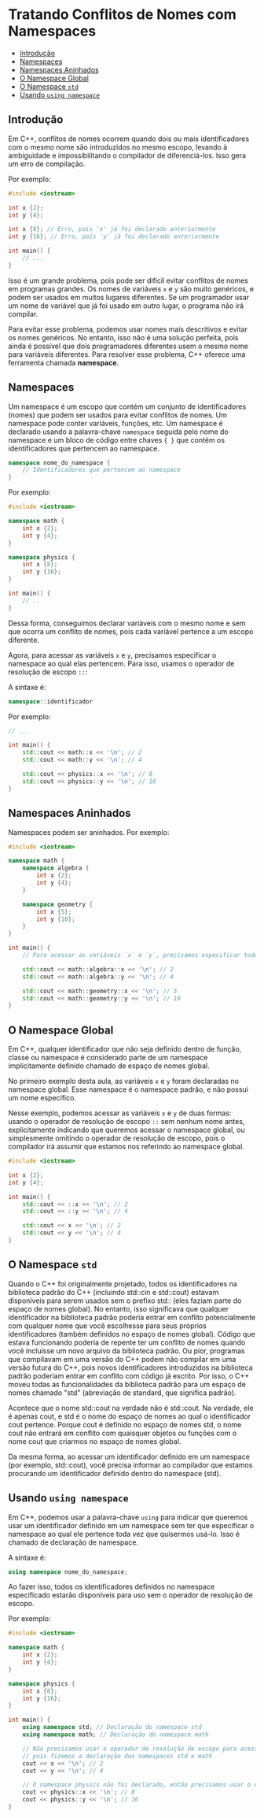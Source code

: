 # Tratando Conflitos de Nomes com Namespaces

<!-- toc -->
- [Introdução](#introdução)
- [Namespaces](#namespaces)
- [Namespaces Aninhados](#namespaces-aninhados)
- [O Namespace Global](#o-namespace-global)
- [O Namespace `std`](#o-namespace-std)
- [Usando `using namespace`](#usando-using-namespace)
<!-- toc -->

## Introdução

Em C++, conflitos de nomes ocorrem quando dois ou mais identificadores com o mesmo nome são introduzidos no mesmo escopo, levando à ambiguidade e impossibilitando o compilador de diferenciá-los. Isso gera um erro de compilação.

Por exemplo:

```cpp
#include <iostream>

int x {2};
int y {4};

int x {8}; // Erro, pois 'x' já foi declarado anteriormente
int y {16}; // Erro, pois 'y' já foi declarado anteriormente

int main() {
    // ...
}
```

Isso é um grande problema, pois pode ser difícil evitar conflitos de nomes em programas grandes. Os nomes de variáveis `x` e `y` são muito genéricos, e podem ser usados em muitos lugares diferentes. Se um programador usar um nome de variável que já foi usado em outro lugar, o programa não irá compilar.

Para evitar esse problema, podemos usar nomes mais descritivos e evitar os nomes genéricos. No entanto, isso não é uma solução perfeita, pois ainda é possível que dois programadores diferentes usem o mesmo nome para variáveis diferentes. Para resolver esse problema, C++ oferece uma ferramenta chamada **namespace**.

## Namespaces

Um namespace é um escopo que contém um conjunto de identificadores (nomes) que podem ser usados para evitar conflitos de nomes. Um namespace pode conter variáveis, funções, etc. Um namespace é declarado usando a palavra-chave `namespace` seguida pelo nome do namespace e um bloco de código entre chaves `{ }` que contém os identificadores que pertencem ao namespace.

```cpp
namespace nome_do_namespace {
    // Identificadores que pertencem ao namespace
}
```

Por exemplo:

```cpp
#include <iostream>

namespace math {
    int x {2};
    int y {4};
}

namespace physics {
    int x {8};
    int y {16};
}

int main() {
    // ..
}
```

Dessa forma, conseguimos declarar variáveis com o mesmo nome e sem que ocorra um conflito de nomes, pois cada variável pertence a um escopo diferente.

Agora, para acessar as variáveis `x` e `y`, precisamos especificar o namespace ao qual elas pertencem. Para isso, usamos o operador de resolução de escopo `::`:

A sintaxe é:

```cpp
namespace::identificador
```

Por exemplo:

```cpp
// ...

int main() {
    std::cout << math::x << '\n'; // 2
    std::cout << math::y << '\n'; // 4

    std::cout << physics::x << '\n'; // 8
    std::cout << physics::y << '\n'; // 16
}
```

## Namespaces Aninhados

Namespaces podem ser aninhados. Por exemplo:

```cpp
#include <iostream>

namespace math {
    namespace algebra {
        int x {2};
        int y {4};
    }

    namespace geometry {
        int x {5};
        int y {10};
    }
}

int main() {
    // Para acessar as variáveis `x` e `y`, precisamos especificar todos os namespaces ao qual elas pertencem:

    std::cout << math::algebra::x << '\n'; // 2
    std::cout << math::algebra::y << '\n'; // 4

    std::cout << math::geometry::x << '\n'; // 5
    std::cout << math::geometry::y << '\n'; // 10
}
```

## O Namespace Global

Em C++, qualquer identificador que não seja definido dentro de função, classe ou namespace é considerado parte de um namespace implicitamente definido chamado de espaço de nomes global.

No primeiro exemplo desta aula, as variáveis `x` e `y` foram declaradas no namespace global. Esse namespace é o namespace padrão, e não possui um nome específico.

Nesse exemplo, podemos acessar as variáveis `x` e `y` de duas formas: usando o operador de resolução de escopo `::` sem nenhum nome antes, explicitamente indicando que queremos acessar o namespace global, ou simplesmente omitindo o operador de resolução de escopo, pois o compilador irá assumir que estamos nos referindo ao namespace global.

```cpp
#include <iostream>

int x {2};
int y {4};

int main() {
    std::cout << ::x << '\n'; // 2
    std::cout << ::y << '\n'; // 4

    std::cout << x << '\n'; // 2
    std::cout << y << '\n'; // 4
}
```

## O Namespace `std`

Quando o C++ foi originalmente projetado, todos os identificadores na biblioteca padrão do C++ (incluindo std::cin e std::cout) estavam disponíveis para serem usados sem o prefixo std:: (eles faziam parte do espaço de nomes global). No entanto, isso significava que qualquer identificador na biblioteca padrão poderia entrar em conflito potencialmente com qualquer nome que você escolhesse para seus próprios identificadores (também definidos no espaço de nomes global). Código que estava funcionando poderia de repente ter um conflito de nomes quando você incluísse um novo arquivo da biblioteca padrão. Ou pior, programas que compilavam em uma versão do C++ podem não compilar em uma versão futura do C++, pois novos identificadores introduzidos na biblioteca padrão poderiam entrar em conflito com código já escrito. Por isso, o C++ moveu todas as funcionalidades da biblioteca padrão para um espaço de nomes chamado "std" (abreviação de standard, que significa padrão).

Acontece que o nome std::cout na verdade não é std::cout. Na verdade, ele é apenas cout, e std é o nome do espaço de nomes ao qual o identificador cout pertence. Porque cout é definido no espaço de nomes std, o nome cout não entrará em conflito com quaisquer objetos ou funções com o nome cout que criarmos no espaço de nomes global.

Da mesma forma, ao acessar um identificador definido em um namespace (por exemplo, std::cout), você precisa informar ao compilador que estamos procurando um identificador definido dentro do namespace (std).

## Usando `using namespace`

Em C++, podemos usar a palavra-chave `using` para indicar que queremos usar um identificador definido em um namespace sem ter que especificar o namespace ao qual ele pertence toda vez que quisermos usá-lo. Isso é chamado de declaração de namespace.

A sintaxe é:

```cpp
using namespace nome_do_namespace;
```

Ao fazer isso, todos os identificadores definidos no namespace especificado estarão disponíveis para uso sem o operador de resolução de escopo.

Por exemplo:

```cpp
#include <iostream>

namespace math {
    int x {2};
    int y {4};
}

namespace physics {
    int x {8};
    int y {16};
}

int main() {
    using namespace std; // Declaração do namespace std
    using namespace math; // Declaração do namespace math

    // Não precisamos usar o operador de resolução de escopo para acessar o cout e as variáveis x e y,
    // pois fizemos a declaração dos namespaces std e math
    cout << x << '\n'; // 2
    cout << y << '\n'; // 4

    // O namespace physics não foi declarado, então precisamos usar o operador de resolução de escopo
    cout << physics::x << '\n'; // 8
    cout << physics::y << '\n'; // 16
}
```
